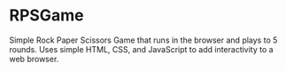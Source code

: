 # RPSGame


Simple Rock Paper Scissors Game that runs in the browser and plays to 5 rounds. Uses simple HTML, CSS, and JavaScript to add interactivity to a web browser.
